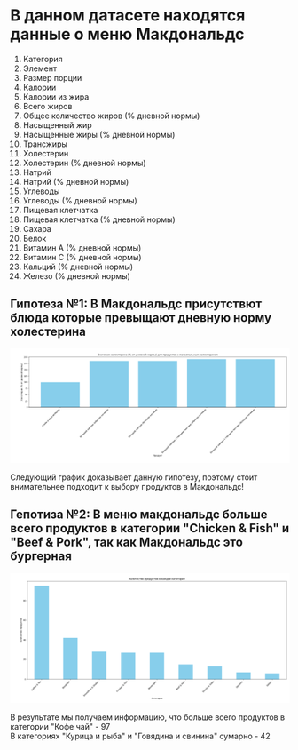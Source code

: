 # В данном датасете находятся данные о меню Макдональдс

1. Категория
2. Элемент
3. Размер порции
4. Калории
5. Калории из жира
6. Всего жиров
7. Общее количество жиров (% дневной нормы)
8. Насыщенный жир
9. Насыщенные жиры (% дневной нормы)
10. Трансжиры
11. Холестерин
12. Холестерин (% дневной нормы)
13. Натрий
14. Натрий (% дневной нормы)
15. Углеводы
16. Углеводы (% дневной нормы)
17. Пищевая клетчатка
18.   Пищевая клетчатка (% дневной нормы)
19. Сахара
20. Белок
21. Витамин А (% дневной нормы)
22. Витамин С (% дневной нормы)
23. Кальций (% дневной нормы)
24. Железо (% дневной нормы)

## Гипотеза №1: В Макдональдс присутствют блюда которые превыщают дневную норму холестерина

![img.png](img.png)

Следующий график доказывает данную гипотезу, поэтому стоит внимательнее подходит к выбору
продуктов в Макдональдс!

## Гепотиза №2: В меню макдональдс больше всего продуктов в категории "Chicken & Fish" и "Beef & Pork", так как Макдональдс это бургерная

![img_1.png](img_1.png)

В результате мы получаем информацию, что больше всего продуктов в категории "Кофе чай" - 97 <br>
В категориях "Курица и рыба" и "Говядина и свинина" сумарно - 42